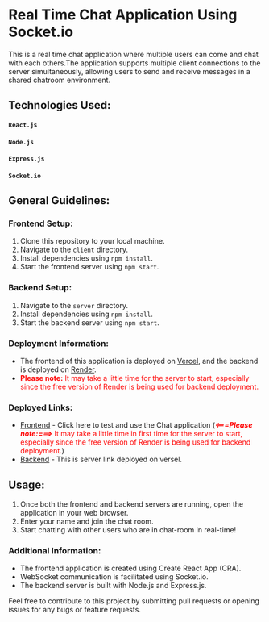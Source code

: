 # Real Time Chat Application Using Socket.io


This is a real time chat application where multiple users can come and chat with each others.The application supports multiple client connections to the server simultaneously, allowing users to send and receive messages in a shared chatroom
environment.


## Technologies Used:
#### `React.js`
#### `Node.js`
#### `Express.js`
#### `Socket.io`

## General Guidelines:

### Frontend Setup:

1. Clone this repository to your local machine.
2. Navigate to the `client` directory.
3. Install dependencies using `npm install`.
4. Start the frontend server using `npm start`.

### Backend Setup:

1. Navigate to the `server` directory.
2. Install dependencies using `npm install`.
3. Start the backend server using `npm start`.

### Deployment Information:

- The frontend of this application is deployed on [Vercel](https://vercel.com/), and the backend is deployed on [Render](https://render.com/).
-  <span style="color:red;">**Please note:** It may take a little time for the server to start, especially since the free version of Render is being used for backend deployment.</span>


### Deployed Links:

- [Frontend](https://chat-application-q3wm.onrender.com) - Click here to test and use the Chat application (<span style="color:red;">***<===Please note:===>*** It may take a little time in first time for the server to start, especially since the free version of Render is being used for backend deployment.</span>)
- [Backend](https://chat-application-pi-dusky.vercel.app/) - This is server link deployed on versel.

## Usage:

1. Once both the frontend and backend servers are running, open the application in your web browser.
2. Enter your name and join the chat room.
3. Start chatting with other users who are in chat-room in real-time!

### Additional Information:

- The frontend application is created using Create React App (CRA).
- WebSocket communication is facilitated using Socket.io.
- The backend server is built with Node.js and Express.js.

Feel free to contribute to this project by submitting pull requests or opening issues for any bugs or feature requests.

